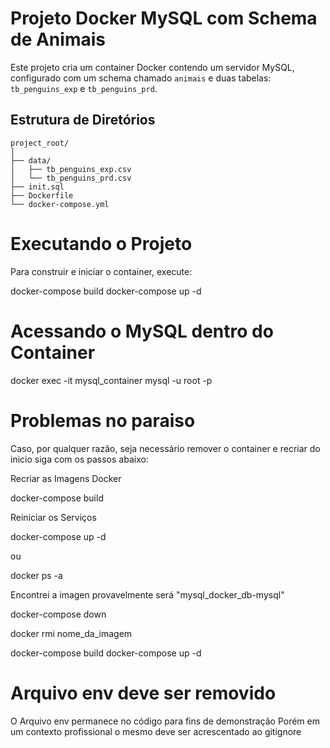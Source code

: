 # Projeto Docker MySQL com Schema de Animais

Este projeto cria um container Docker contendo um servidor MySQL, configurado com um schema chamado `animais` e duas tabelas: `tb_penguins_exp` e `tb_penguins_prd`.

## Estrutura de Diretórios

```plaintext
project_root/
│
├── data/
│   ├── tb_penguins_exp.csv
│   └── tb_penguins_prd.csv
├── init.sql
├── Dockerfile
└── docker-compose.yml
```

# Executando o Projeto

Para construir e iniciar o container, execute:

docker-compose build
docker-compose up -d

# Acessando o MySQL dentro do Container

docker exec -it mysql_container mysql -u root -p

# Problemas no paraiso 

Caso, por qualquer razão, seja necessário remover o container e recriar do inicio siga com os passos abaixo:

Recriar as Imagens Docker

docker-compose build

Reiniciar os Serviços

docker-compose up -d

ou

docker ps -a

Encontrei a imagen provavelmente será "mysql_docker_db-mysql" 

docker-compose down

docker rmi nome_da_imagem

docker-compose build
docker-compose up -d

# Arquivo env deve ser removido

O Arquivo env permanece no código para fins de demonstração
Porém em um contexto profissional o mesmo deve ser acrescentado ao gitignore